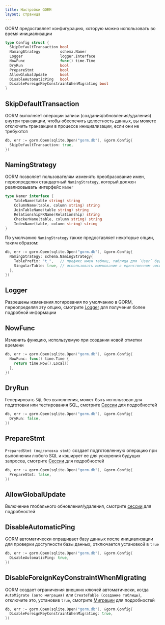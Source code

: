 ```yaml
---
title: Настройки GORM
layout: страница
---
```


GORM предоставляет конфигурацию, которую можно использовать во время инициализации

```go
type Config struct {
  SkipDefaultTransaction bool
  NamingStrategy         schema.Namer
  Logger                 logger.Interface
  NowFunc                func() time.Time
  DryRun                 bool
  PrepareStmt            bool
  AllowGlobalUpdate      bool
  DisableAutomaticPing   bool
  DisableForeignKeyConstraintWhenMigrating bool
}
```

## SkipDefaultTransaction

GORM выполняет операции записи (создания/обновления/удаления) внутри транзакции, чтобы обеспечить целостность данных, вы можете отключить транзакции в процессе инициализации, если они не требуются

```go
db, err := gorm.Open(sqlite.Open("gorm.db"), &gorm.Config{
  SkipDefaultTransaction: true,
})
```

## <span id="naming_strategy">NamingStrategy</span>

GORM позволяет пользователям изменять преобразование имен, переопределяя стандартный `NamingStrategy`, который должен реализовывать интерфейс `Namer`

```go
type Namer interface {
    TableName(table string) string
    ColumnName(table, column string) string
    JoinTableName(table string) string
    RelationshipFKName(Relationship) string
    CheckerName(table, column string) string
    IndexName(table, column string) string
}
```

По умолчанию `NamingStrategy` также предоставляет некоторые опции, таким образом:

```go
db, err := gorm.Open(sqlite.Open("gorm.db"), &gorm.Config{
  NamingStrategy: schema.NamingStrategy{
    TablePrefix: "t_",   // префикс имен таблиц, таблица для `User` будет `t_users`
    SingularTable: true, // использовать именование в единственном числе, таблица для `User` будет `user` при включении этой опции, или `t_user` при TablePrefix = "t_"
  },
})
```

## Logger

Разрешены изменения логирования по умолчанию в GORM, переопределяя эту опцию, смотрите [Logger](logger.html) для получения более подробной информации

## <span id="now_func">NowFunc</span>

Изменить функцию, используемую при создании новой отметки времени

```go
db, err := gorm.Open(sqlite.Open("gorm.db"), &gorm.Config{
  NowFunc: func() time.Time {
    return time.Now().Local()
  },
})
```

## DryRun

Генерировать `SQL` без выполнения, может быть использован для подготовки или тестирования SQL, смотрите [Сессии](session.html) для подробностей

```go
db, err := gorm.Open(sqlite.Open("gorm.db"), &gorm.Config{
  DryRun: false,
})
```

## PrepareStmt

`PreparedStmt (подготовка stmt)` создает подготовленную операцию при выполнении любого SQL и кэширует ее для ускорения будущих запросов, смотрите [Сессии](session.html) для подробностей

```go
db, err := gorm.Open(sqlite.Open("gorm.db"), &gorm.Config{
  PrepareStmt: false,
})
```

## AllowGlobalUpdate

Включение глобального обновления/удаления, смотрите [сессии](session.html) для подробностей

## DisableAutomaticPing

GORM автоматически опрашивает базу данных после инициализации для проверки доступности базы данных, отключается установкой в `true`

```go
db, err := gorm.Open(sqlite.Open("gorm.db"), &gorm.Config{
  DisableAutomaticPing: true,
})
```

## DisableForeignKeyConstraintWhenMigrating

GORM создает ограничения внешних ключей автоматически, когда `AutoMigrate (авто миграция)` или `CreateTable (создание таблицы)`, отключите это, установив `true`, смотрите [Миграции](migration.html) для подробностей

```go
db, err := gorm.Open(sqlite.Open("gorm.db"), &gorm.Config{
  DisableForeignKeyConstraintWhenMigrating: true,
})
```
